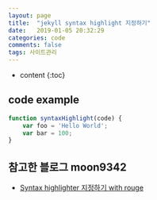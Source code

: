 ```yaml
---
layout: page
title:  "jekyll syntax highlight 지정하기"
date:   2019-01-05 20:32:29
categories: code
comments: false
tags: 사이트관리
---
```

* content
{:toc}

## code example
``` javascript
function syntaxHighlight(code) {
	var foo = 'Hello World';
	var bar = 100;
}
```

## 참고한 블로그 moon9342
* [Syntax highlighter 지정하기 with rouge](https://moon9342.github.io/jekyll-rouge)

